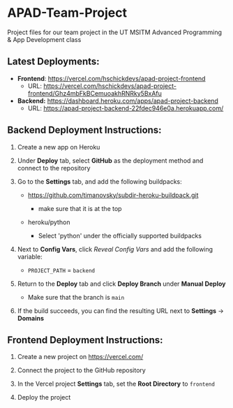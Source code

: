 # APAD-Team-Project
Project files for our team project in the UT MSITM Advanced Programming &amp; App Development class

## Latest Deployments:

* **Frontend**: https://vercel.com/hschickdevs/apad-project-frontend
    - URL: https://vercel.com/hschickdevs/apad-project-frontend/Ghz4mbFkBCemuoakhRNRky5BxAfu
* **Backend:** https://dashboard.heroku.com/apps/apad-project-backend
    - URL: https://apad-project-backend-22fdec946e0a.herokuapp.com/

## Backend Deployment Instructions:

1. Create a new app on Heroku

2. Under **Deploy** tab, select **GitHub** as the deployment method and connect to the repository

3. Go to the **Settings** tab, and add the following buildpacks:

    * https://github.com/timanovsky/subdir-heroku-buildpack.git 
        
        - make sure that it is at the top

    * heroku/python 
    
        - Select 'python' under the officially supported buildpacks

4. Next to **Config Vars**, click _Reveal Config Vars_ and add the following variable:

    * `PROJECT_PATH` = `backend`

5. Return to the **Deploy** tab and click **Deploy Branch** under **Manual Deploy**

    * Make sure that the branch is `main`


6. If the build succeeds, you can find the resulting URL next to **Settings** -> **Domains**

## Frontend Deployment Instructions:

1. Create a new project on https://vercel.com/

2. Connect the project to the GitHub repository

3. In the Vercel project **Settings** tab, set the **Root Directory** to `frontend`

4. Deploy the project